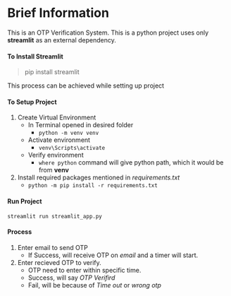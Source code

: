 # Brief Information
This is an OTP Verification System. This is a python project uses only **streamlit** as an external dependency. 

#### To Install Streamlit
> pip install streamlit

This process can be achieved while setting up project

#### To Setup Project
1. Create Virtual Environment
   * In Terminal opened in desired folder
     * ` python -m venv venv `
   * Activate environment
     * ` venv\Scripts\activate `
   * Verify environment
     * ` where python ` command will give python path, which it would be from **venv**
2. Install required packages mentioned in *requirements.txt*
   * `python -m pip install -r requirements.txt`

#### Run Project
`streamlit run streamlit_app.py`


#### Process
1. Enter email to send OTP
   * If Success, will receive OTP on *email* and a timer will start.
2. Enter recieved OTP to verify.
   * OTP need to enter within specific time.
   * Success, will say *OTP Verifird*
   * Fail, will be because of *Time out* or *wrong otp*